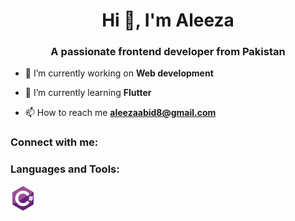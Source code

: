 <h1 align="center">Hi 👋, I'm Aleeza</h1>
<h3 align="center">A passionate frontend developer from Pakistan</h3>

- 🔭 I’m currently working on **Web development**

- 🌱 I’m currently learning **Flutter**

- 📫 How to reach me **aleezaabid8@gmail.com**

<h3 align="left">Connect with me:</h3>
<p align="left">
</p>

<h3 align="left">Languages and Tools:</h3>
<p align="left"> <a href="https://www.w3schools.com/cs/" target="_blank" rel="noreferrer"> <img src="https://raw.githubusercontent.com/devicons/devicon/master/icons/csharp/csharp-original.svg" alt="csharp" width="40" height="40"/> </a> </p>

